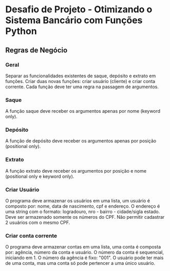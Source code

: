 # Desafio de Projeto - Otimizando o Sistema Bancário com Funções Python

## Regras de Negócio
### Geral
Separar as funcionalidades existentes de saque, depósito e extrato em funções.
Criar duas novas funções: criar usuário (cliente) e criar conta corrente.
Cada função deve ter uma regra na passagem de argumentos.
    
### Saque
A função saque deve receber os argumentos apenas por nome (keyword only).
    
### Depósito
A função de depósito deve receber os argumentos apenas por posição (positional only).
    
### Extrato
A função extrato deve receber os argumentos por posição e nome (positional only e keyword only).
    
### Criar Usuário
O programa deve armazenar os usuários em uma lista, um usuário é composto por: nome, data de nascimento, cpf e endereço.
O endereço é uma string com o formato: logradouro, nro - bairro - cidade/sigla estado. Deve ser armazenado somente os números do CPF. Não permitir cadastrar 2 usuários com o mesmo CPF.

### Criar conta corrente
O programa deve armazenar contas em uma lista, uma conta é composta por: agência, número da conta e usuário.
O número da conta é sequencial, iniciando em 1. O número da agência é fixo: "001". O usuário pode ter mais de uma conta, mas uma conta só pode pertencer a uma único usuário.
